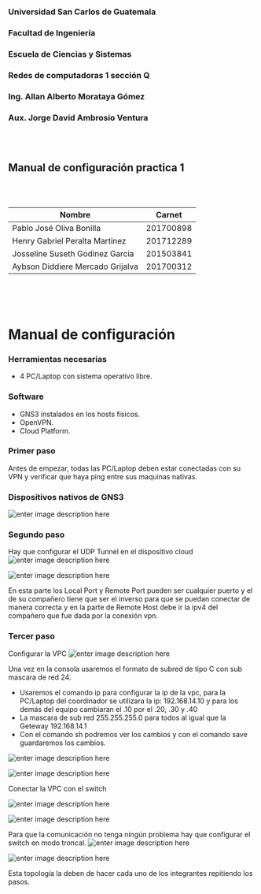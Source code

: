 ﻿### Universidad San Carlos de Guatemala 
### Facultad de Ingeniería 
### Escuela de Ciencias y Sistemas 
### Redes de computadoras 1 sección Q 
### Ing. Allan Alberto Morataya Gómez 
### Aux. Jorge David Ambrosio Ventura 
<br>
<br>

## Manual de configuración practica 1

<br>
<br>
  

| Nombre | Carnet |
|--|--|
| Pablo José Oliva Bonilla | 201700898 |
| Henry Gabriel Peralta Martinez | 201712289 |
| Josseline Suseth Godinez Garcia | 201503841|
| Aybson Diddiere Mercado Grijalva | 201700312|

<br>
<br>  
<br>

# Manual de configuración

### Herramientas necesarias
- 4 PC/Laptop con sistema operativo libre.
### Software
- GNS3 instalados en los hosts fisicos.
- OpenVPN.
- Cloud Platform.

### Primer paso
Antes de empezar, todas las PC/Laptop deben estar conectadas con su VPN y verificar que haya ping entre sus maquinas nativas.

### Dispositivos nativos de GNS3 
![enter image description here](https://i.ibb.co/qgnpGwC/1.png)

### Segundo paso
Hay que configurar el UDP Tunnel en el dispositivo cloud
![enter image description here](https://i.ibb.co/3vd339M/2.png)

![enter image description here](https://i.ibb.co/60TjRJ7/3.png)

En esta parte los Local Port y Remote Port pueden ser cualquier puerto y el de su compañero tiene que ser el inverso para que se puedan conectar de manera correcta y en la parte de Remote Host debe ir la ipv4 del compañero que fue dada por la conexión vpn.

### Tercer paso

Configurar la VPC
![enter image description here](https://i.ibb.co/nkTq4FB/4.png)

Una vez en la consola usaremos el formato de subred de tipo C con sub mascara de red 24.

- Usaremos el comando ip para configurar la ip de la vpc, para la PC/Laptop del coordinador se utilizara la ip: 192.168.14.10 y para los demás del equipo cambiaran el .10 por el .20, .30 y .40
- La mascara de sub red 255.255.255.0 para todos al igual que la Geteway 192.168.14.1
- Con el comando sh podremos ver los cambios y con el comando save guardaremos los cambios.

![enter image description here](https://i.ibb.co/yQmmK1W/6.png)


![enter image description here](https://i.ibb.co/8jcbBsn/5.png)

Conectar la VPC con el switch

![enter image description here](https://i.ibb.co/G3grLCc/7.png)

![enter image description here](https://i.ibb.co/Ksf5WMs/8.png)

Para que la comunicación no tenga ningún problema hay que configurar el switch en modo troncal.
![enter image description here](https://i.ibb.co/dJG7DYQ/9.png)

![enter image description here](https://i.ibb.co/z5tdMz2/Final.png)

Esta topología la deben de hacer cada uno de los integrantes repitiendo los pasos.
